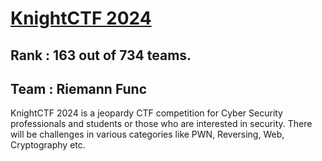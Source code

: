 # [KnightCTF 2024](https://ctftime.org/event/2209)

## Rank    : **163** out of 734 teams.

## Team    : Riemann Func

KnightCTF 2024 is a jeopardy CTF competition for Cyber ​​Security professionals and students or those who are interested in security. There will be challenges in various categories like PWN, Reversing, Web, Cryptography etc.